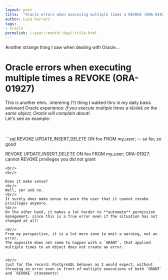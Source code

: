 ```yaml
---
layout: post
title:  "Oracle errors when executing multiple times a REVOKE (ORA-01927)"
author: Luca Ferrari
tags:
- oracle
permalink: /:year/:month/:day/:title.html
---
```

Another strange thing I saw when dealing with Oracle...

# Oracle errors when executing multiple times a REVOKE (ORA-01927)

This is another ehm...interering (?) thing I walked thru in my daily basis awkward Oracle experience: *if you execute multiple times a `REVOKE` on the same object, Oracle will complain about!*.
<br/>
Let's see an example:

<br/>
<br/>
```sql
REVOKE UPDATE,INSERT,DELETE ON foo FROM my_user;
-- so far, so good

REVOKE UPDATE,INSERT,DELETE ON foo FROM my_user;
ORA-01927: cannot REVOKE privileges you did not grant
```
<br/>
<br/>

Does it make sense?
<br/>
Well, yer and no.
<br/>
It surely does make sense to warn the user that it cannot revoke privileges anymore.
<br/>
On the other hand, it makes a lot harder to **automate** permission management, since this is a true error even if the situation has not changed at all!

<br/>
From my perspective, it is a lot more sane to emit a warning, not an error.
The opposite does not seem to happen with a `GRANT`, that applied multiple times to an object does not create an error.


<br/>
Just for the record: PostgreSQL behaves as I would expect, without throwing an error even in front of multiple executions of both `GRANT` and `REVOKE` statements!
